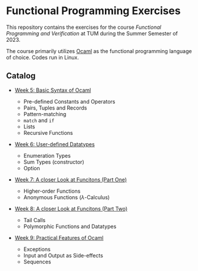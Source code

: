 # Functional Programming Exercises
This repository contains the exercises for the course *Functional Programming and Verification* at TUM during the Summer Semester of 2023.

The course primarily utilizes [Ocaml](https://ocaml.org) as the functional programming language of choice. Codes run in Linux.

## Catalog
- [Week 5: Basic Syntax of Ocaml](./Week_5/)
    - Pre-defined Constants and Operators
    - Pairs, Tuples and Records
    - Pattern-matching
    - `match` and `if`
    - Lists
    - Recursive Functions

- [Week 6: User-defined Datatypes](./Week_6/)
    - Enumeration Types
    - Sum Types (constructor)
    - Option

- [Week 7: A closer Look at Funcitons (Part One)](./Week_7/)
    - Higher-order Functions
    - Anonymous Functions ($\lambda$-Calculus)

- [Week 8: A closer Look at Funcitons (Part Two)](./Week_8/)
    - Tail Calls
    - Polymorphic Functions and Datatypes

- [Week 9: Practical Features of Ocaml](./Week_9/)
    - Exceptions
    - Input and Output as Side-effects
    - Sequences